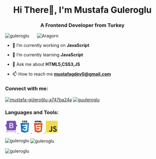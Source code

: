 <h1 align="center">Hi There👋, I'm Mustafa Guleroglu</h1>
<h3 align="center">A Frontend Developer from Turkey</h3>
<img align="right" width="400" src="https://i.pinimg.com/originals/32/5a/28/325a28c7d5c4f517fcbb00ca30cbb1b1.gif" alt="Aragorn">

<p align="left"> <img src="https://komarev.com/ghpvc/?username=guleroglu&label=Profile%20views&color=0e75b6&style=flat" alt="guleroglu" /> </p>

- 🔭 I’m currently working on **JavaScript**

- 🌱 I’m currently learning **JavaScript**

- 💬 Ask me about **HTML5,CSS3,JS**

- 📫 How to reach me **mustafagdev0@gmail.com**

<h3 align="left">Connect with me:</h3>
<p align="left">
<a href="https://linkedin.com/in/mustafa-güleroğlu-a747ba24a" target="blank"><img align="center" src="https://raw.githubusercontent.com/rahuldkjain/github-profile-readme-generator/master/src/images/icons/Social/linked-in-alt.svg" alt="mustafa-güleroğlu-a747ba24a" height="30" width="40" /></a>
<a href="https://instagram.com/guuleroglu" target="blank"><img align="center" src="https://raw.githubusercontent.com/rahuldkjain/github-profile-readme-generator/master/src/images/icons/Social/instagram.svg" alt="guuleroglu" height="30" width="40" /></a>
</p>

<h3 align="left">Languages and Tools:</h3>
<p align="left"> <a href="https://getbootstrap.com" target="_blank" rel="noreferrer"> <img src="https://raw.githubusercontent.com/devicons/devicon/master/icons/bootstrap/bootstrap-plain-wordmark.svg" alt="bootstrap" width="40" height="40"/> </a> <a href="https://www.w3schools.com/css/" target="_blank" rel="noreferrer"> <img src="https://raw.githubusercontent.com/devicons/devicon/master/icons/css3/css3-original-wordmark.svg" alt="css3" width="40" height="40"/> </a> <a href="https://www.w3.org/html/" target="_blank" rel="noreferrer"> <img src="https://raw.githubusercontent.com/devicons/devicon/master/icons/html5/html5-original-wordmark.svg" alt="html5" width="40" height="40"/> </a> <a href="https://developer.mozilla.org/en-US/docs/Web/JavaScript" target="_blank" rel="noreferrer"> <img src="https://raw.githubusercontent.com/devicons/devicon/master/icons/javascript/javascript-original.svg" alt="javascript" width="40" height="40"/> </a> </p>

<p><img align="left" src="https://github-readme-stats.vercel.app/api/top-langs?username=guleroglu&show_icons=true&locale=en&layout=compact" alt="guleroglu" /></p>

<p>&nbsp;<img align="center" src="https://github-readme-stats.vercel.app/api?username=guleroglu&show_icons=true&locale=en" alt="guleroglu" /></p>

<p><img align="center" src="https://github-readme-streak-stats.herokuapp.com/?user=guleroglu&" alt="guleroglu" /></p>
